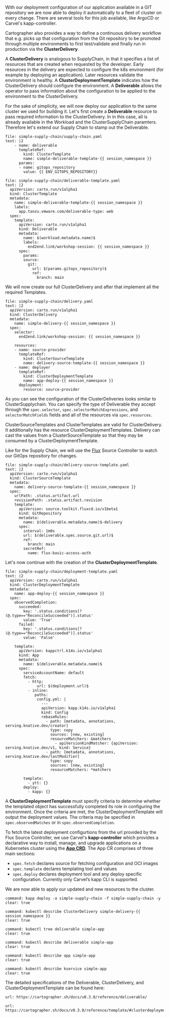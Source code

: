 With our deployment configuration of our application available in a GIT repository we are now able to deploy it automatically to a fleet of cluster on every change. 
There are several tools for this job available, like ArgoCD or Carvel's kapp-controller.

Cartographer also provides a way to define a continuous delivery workflow that e.g. picks up that configuration from the Git repository to be promoted through multiple environments to first test/validate and finally run in production via the **ClusterDelivery**.

A **ClusterDelivery** is analogous to SupplyChain, in that it specifies a list of resources that are created when requested by the developer. Early resources in the delivery are expected to configure the k8s environment (for example by deploying an application). Later resources validate the environment is healthy.
A **ClusterDeploymentTemplate** indicates how the ClusterDelivery should configure the environment.
A **Deliverable** allows the operator to pass information about the configuration to be applied to the environment to the ClusterDelivery.

For the sake of simplicity, we will now deploy our application to the same cluster we used for building it.
Let's first create a **Deliverable** resource to pass required information to the ClusterDelivery. In in this case, all is already available in the Workload and the ClusterSupplyChain paramters. Therefore let's extend our Supply Chain to stamp out the Deliverable.
```editor:append-lines-to-file
file: simple-supply-chain/supply-chain.yaml
text: |2
    - name: deliverable
      templateRef:
        kind: ClusterTemplate
        name: simple-deliverable-template-{{ session_namespace }}
      params:
      - name: gitops_repository
        value: {{ ENV_GITOPS_REPOSITORY}}
```

```editor:append-lines-to-file
file: simple-supply-chain/deliverable-template.yaml
text: |2
  apiVersion: carto.run/v1alpha1
  kind: ClusterTemplate
  metadata:
    name: simple-deliverable-template-{{ session_namespace }}
    labels:
      app.tanzu.vmware.com/deliverable-type: web
  spec:
    template:
      apiVersion: carto.run/v1alpha1
      kind: Deliverable
      metadata:
        name: $(workload.metadata.name)$
        labels:
          end2end.link/workshop-session: {{ session_namespace }}
      spec:
        params:
        source:
          git:
            url: $(params.gitops_repository)$
            ref:
              branch: main
```

We will now create our full ClusterDelivery and after that implement all the required Templates.
```editor:append-lines-to-file
file: simple-supply-chain/delivery.yaml
text: |2
  apiVersion: carto.run/v1alpha1
  kind: ClusterDelivery
  metadata:
    name: simple-delivery-{{ session_namespace }}
  spec:
    selector:
      end2end.link/workshop-session: {{ session_namespace }}

    resources:
    - name: source-provider
      templateRef:
        kind: ClusterSourceTemplate
        name: delivery-source-template-{{ session_namespace }}
    - name: deployer
      templateRef:
        kind: ClusterDeploymentTemplate
        name: app-deploy-{{ session_namespace }}
      deployment:
        resource: source-provider
```
As you can see the configuration of the ClusterDeliveries looks similar to ClusterSupplychain. You can specify the type of Deliverable they accept through the `spec.selector`, `spec.selectorMatchExpressions`, and `selectorMatchFields` fields and all of the resources via `spec.resources`.

ClusterSourceTemplates and ClusterTemplates are valid for ClusterDelivery. It additionally has the resource ClusterDeploymentTemplates. Delivery can cast the values from a ClusterSourceTemplate so that they may be consumed by a ClusterDeploymentTemplate.

Like for the Supply Chain, we will use the [Flux](https://fluxcd.io) Source Controller to watch our GitOps repository for changes.
```editor:append-lines-to-file
file: simple-supply-chain/delivery-source-template.yaml
text: |2
  apiVersion: carto.run/v1alpha1
  kind: ClusterSourceTemplate
  metadata:
    name: delivery-source-template-{{ session_namespace }}
  spec:
    urlPath: .status.artifact.url
    revisionPath: .status.artifact.revision
    template:
      apiVersion: source.toolkit.fluxcd.io/v1beta1
      kind: GitRepository
      metadata:
        name: $(deliverable.metadata.name)$-delivery
      spec:
        interval: 1m0s
        url: $(deliverable.spec.source.git.url)$
        ref:
          branch: main
        secretRef:
          name: flux-basic-access-auth
```

Let's now continue with the creation of the **ClusterDeploymentTemplate**.
```editor:append-lines-to-file
file: simple-supply-chain/deployment-template.yaml
text: |2
  apiVersion: carto.run/v1alpha1
  kind: ClusterDeploymentTemplate
  metadata:
    name: app-deploy-{{ session_namespace }}
  spec:
    observedCompletion:
      succeeded:
        key: '.status.conditions[?(@.type=="ReconcileSucceeded")].status'
        value: 'True'
      failed:
        key: '.status.conditions[?(@.type=="ReconcileSucceeded")].status'
        value: 'False'

    template:
      apiVersion: kappctrl.k14s.io/v1alpha1
      kind: App
      metadata:
        name: $(deliverable.metadata.name)$
      spec:
        serviceAccountName: default
        fetch:
          - http:
              url: $(deployment.url)$
          - inline:
             paths:
              config.yml: |
                ---
                apiVersion: kapp.k14s.io/v1alpha1
                kind: Config
                rebaseRules:
                  - path: [metadata, annotations, serving.knative.dev/creator]
                    type: copy
                    sources: [new, existing]
                    resourceMatchers: &matchers
                      - apiVersionKindMatcher: {apiVersion: serving.knative.dev/v1, kind: Service}
                  - path: [metadata, annotations, serving.knative.dev/lastModifier]
                    type: copy
                    sources: [new, existing]
                    resourceMatchers: *matchers

        template:
          - ytt: {}
        deploy:
          - kapp: {}
```

A **ClusterDeploymentTemplate** must specify criteria to determine whether the templated object has successfully completed its role in configuring the environment. Once the criteria are met, the ClusterDeploymentTemplate will output the deployment values. The criteria may be specified in `spec.observedMatches` or in `spec.observedCompletion`.

To fetch the latest deployment configurtions from the url provided by the Flux Source Controller, we use Carvel's **kapp-controller** which provides a declarative way to install, manage, and upgrade applications on a Kubernetes cluster using the **[App CRD](https://carvel.dev/kapp-controller/docs/v0.38.0/app-overview/)**.
The App CR comprises of three main sections:
- `spec.fetch` declares source for fetching configuration and OCI images
- `spec.template` declares templating tool and values
- `spec.deploy` declares deployment tool and any deploy specific configuration. Currently only Carvel’s kapp CLI is supported.

We are now able to apply our updated and new resources to the cluster.
```terminal:execute
command: kapp deploy -a simple-supply-chain -f simple-supply-chain -y
clear: true
```

```terminal:execute
command: kubectl describe ClusterDelivery simple-delivery-{{ session_namespace }}
clear: true
```

```terminal:execute
command: kubectl tree deliverable simple-app
clear: true
```

```terminal:execute
command: kubectl describe deliverable simple-app
clear: true
```

```terminal:execute
command: kubectl describe app simple-app
clear: true
```

```terminal:execute
command: kubectl describe kservice simple-app
clear: true
```

The detailed specifications of the Deliverable, ClusterDelivery, and ClusterDeploymentTemplate can be found here: 
```dashboard:open-url
url: https://cartographer.sh/docs/v0.3.0/reference/deliverable/
```
```dashboard:open-url
url: https://cartographer.sh/docs/v0.3.0/reference/template/#clusterdeploymenttemplate
```
